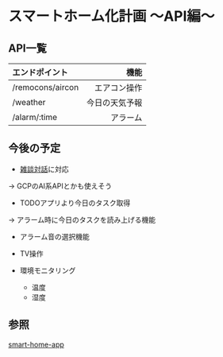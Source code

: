 
# スマートホーム化計画 〜API編〜

## API一覧
| エンドポイント   |           機能 |
|:-----------------|---------------:|
| /remocons/aircon |   エアコン操作 |
| /weather         | 今日の天気予報 |
| /alarm/:time     |       アラーム |


## 今後の予定
- [雑談対話](https://dev.smt.docomo.ne.jp/?p=docs.api.index)に対応

-> GCPのAI系APIとかも使えそう

- TODOアプリより今日のタスク取得

-> アラーム時に今日のタスクを読み上げる機能

- アラーム音の選択機能

- TV操作

- 環境モニタリング
  - 温度
  - 湿度


## 参照
[smart-home-app](https://github.com/yyh-gl/smart-home-app)
